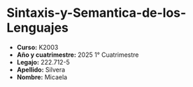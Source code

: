 # Sintaxis-y-Semantica-de-los-Lenguajes
- **Curso:** K2003 
- **Año y cuatrimestre:** 2025 1° Cuatrimestre
- **Legajo:** 222.712-5
- **Apellido:** Silvera
- **Nombre:** Micaela
